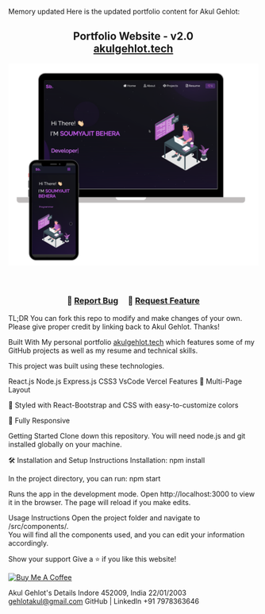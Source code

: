 
Memory updated
Here is the updated portfolio content for Akul Gehlot:

<h2 align="center">
  Portfolio Website - v2.0<br/>
  <a href="https://akulgehlot.tech" target="_blank">akulgehlot.tech</a>
</h2>
<div align="center">
  <img alt="Demo" src="./Images/readme-img1.png" />
</div>
<br/>
<center>
  
  
  
  

</center>
<h3 align="center">
    🔹
    <a href="https://github.com/akulgehlot/Portfolio/issues">Report Bug</a> &nbsp; &nbsp;
    🔹
    <a href="https://github.com/akulgehlot/Portfolio/issues">Request Feature</a>
</h3>
TL;DR
You can fork this repo to modify and make changes of your own. Please give proper credit by linking back to Akul Gehlot. Thanks!

Built With
My personal portfolio <a href="https://akulgehlot.tech" target="_blank">akulgehlot.tech</a> which features some of my GitHub projects as well as my resume and technical skills.<br/>

This project was built using these technologies.

React.js
Node.js
Express.js
CSS3
VsCode
Vercel
Features
📖 Multi-Page Layout

🎨 Styled with React-Bootstrap and CSS with easy-to-customize colors

📱 Fully Responsive

Getting Started
Clone down this repository. You will need node.js and git installed globally on your machine.

🛠 Installation and Setup Instructions
Installation: npm install

In the project directory, you can run: npm start

Runs the app in the development mode.
Open http://localhost:3000 to view it in the browser.
The page will reload if you make edits.

Usage Instructions
Open the project folder and navigate to /src/components/. <br/>
You will find all the components used, and you can edit your information accordingly.

Show your support
Give a ⭐ if you like this website!

<a href="https://www.buymeacoffee.com/akulgehlot" target="_blank"><img src="https://cdn.buymeacoffee.com/buttons/v2/default-violet.png" alt="Buy Me A Coffee" height= "60px" width= "217px" ></a>

Akul Gehlot's Details
Indore 452009, India
22/01/2003
gehlotakul@gmail.com
GitHub | LinkedIn
+91 7978363646